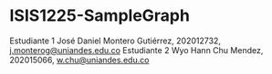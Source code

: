 # ISIS1225-SampleGraph

Estudiante 1 José Daniel Montero Gutiérrez, 202012732, j.monterog@uniandes.edu.co 
Estudiante 2 Wyo Hann Chu Mendez, 202015066, w.chu@uniandes.edu.co
